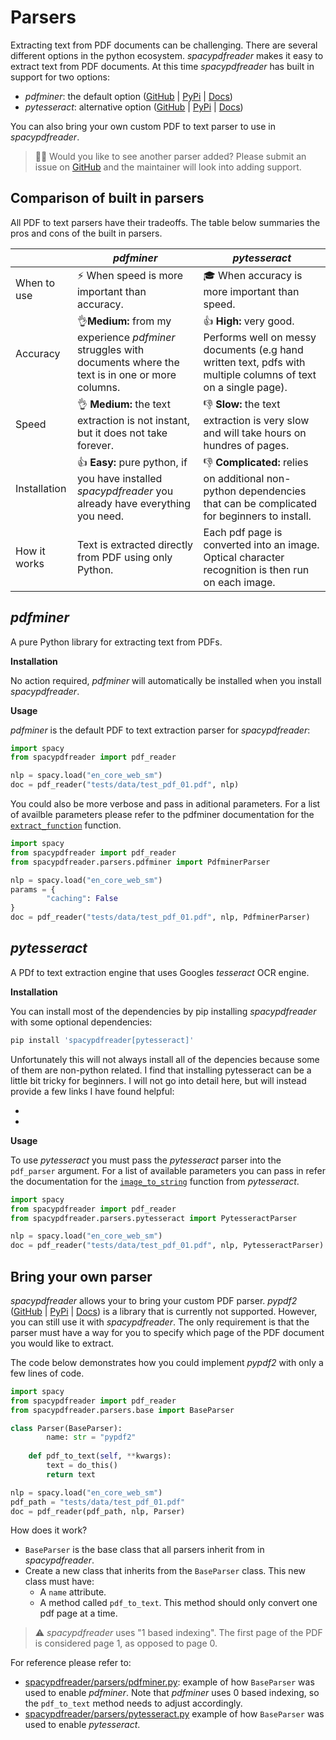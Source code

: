 # Parsers

Extracting text from PDF documents can be challenging. There are several different options in the python ecosystem. *spacypdfreader* makes it easy to extract text from PDF documents. At this time *spacypdfreader* has built in support for two options:

- *pdfminer*: the default option ([GitHub]() | [PyPi]() | [Docs]())
- *pytesseract*: alternative option ([GitHub]() | [PyPi]() | [Docs]())

You can also bring your own custom PDF to text parser to use in *spacypdfreader*.

>  💁‍♂️ Would you like to see another parser added? Please submit an issue on [GitHub](https://github.com/SamEdwardes/spaCyPDFreader) and the maintainer will look into adding support.

## Comparison of built in parsers

All PDF to text parsers have their tradeoffs. The table below summaries the pros and cons of the built in parsers.

|              | *pdfminer*                                                   | *pytesseract*                                                |
| ------------ | ------------------------------------------------------------ | ------------------------------------------------------------ |
| When to use  | ⚡️ When speed is more important than accuracy.                | 🎓 When accuracy is more important than speed.                |
| Accuracy     | 👌**Medium:** from my experience *pdfminer* struggles with documents where the text is in one or more columns. | 👍 **High:** very good. Performs well on messy documents (e.g hand written text, pdfs with multiple columns of text on a single page). |
| Speed        | 👌 **Medium:** the text extraction is not instant, but it does not take forever. | 👎 **Slow:** the text extraction is very slow and will take hours on hundres of pages. |
| Installation | 👍 **Easy:** pure python, if you have installed *spacypdfreader* you already have everything you need. | 👎 **Complicated:** relies on additional non-python dependencies that can be complicated for beginners to install. |
| How it works | Text is extracted directly from PDF using only Python.       | Each pdf page is converted into an image. Optical character recognition is then run on each image. |

## *pdfminer*

A pure Python library for extracting text from PDFs.

**Installation** 

No action required, *pdfminer* will automatically be installed when you install *spacypdfreader*.

**Usage**

*pdfminer* is the default PDF to text extraction parser for *spacypdfreader*:

```python
import spacy
from spacypdfreader import pdf_reader

nlp = spacy.load("en_core_web_sm")
doc = pdf_reader("tests/data/test_pdf_01.pdf", nlp)
```

You could also be more verbose and pass in aditional parameters. For a list of availble parameters please refer to the pdfminer documentation for the [`extract_function`](https://pdfminersix.readthedocs.io/en/latest/reference/highlevel.html#extract-text) function.

```python
import spacy
from spacypdfreader import pdf_reader
from spacypdfreader.parsers.pdfminer import PdfminerParser

nlp = spacy.load("en_core_web_sm")
params = {
		"caching": False
}
doc = pdf_reader("tests/data/test_pdf_01.pdf", nlp, PdfminerParser)
```

## *pytesseract*

A PDf to text extraction engine that uses Googles *tesseract* OCR engine.

**Installation**

You can install most of the dependencies by pip installing *spacypdfreader* with some optional dependencies:

```bash
pip install 'spacypdfreader[pytesseract]'
```

Unfortunately this will not always install all of the depencies because some of them are non-python related. I find that installing pytesseract can be a little bit tricky for beginners. I will not go into detail here, but will instead provide a few links I have found helpful:

- []()
- []()

**Usage**

To use *pytesseract* you must pass the *pytesseract* parser into the `pdf_parser` argument. For a list of available parameters you can pass in refer the documentation for the [`image_to_string`](https://github.com/madmaze/pytesseract) function from *pytesseract*.

```python
import spacy
from spacypdfreader import pdf_reader
from spacypdfreader.parsers.pytesseract import PytesseractParser

nlp = spacy.load("en_core_web_sm")
doc = pdf_reader("tests/data/test_pdf_01.pdf", nlp, PytesseractParser)
```

## Bring your own parser

*spacypdfreader* allows your to bring your custom PDF parser. *pypdf2* ([GitHub]() | [PyPi]() | [Docs]()) is a library that is currently not supported. However, you can still use it with *spacypdfreader*. The only requirement is that the parser must have a way for you to specify which page of the PDF document you would like to extract.

The code below demonstrates how you could implement  *pypdf2* with only a few lines of code.

```python
import spacy
from spacypdfreader import pdf_reader
from spacypdfreader.parsers.base import BaseParser

class Parser(BaseParser):
		name: str = "pypdf2"
    
    def pdf_to_text(self, **kwargs):
      	text = do_this()
        return text

nlp = spacy.load("en_core_web_sm")
pdf_path = "tests/data/test_pdf_01.pdf"
doc = pdf_reader(pdf_path, nlp, Parser)

```

How does it work?

- `BaseParser` is the base class that all parsers inherit from in *spacypdfreader*.
- Create a new class that inherits from the `BaseParser` class. This new class must have:
    - A `name` attribute.
    - A method called `pdf_to_text`. This method should only convert one pdf page at a time.

> ⚠️ *spacypdfreader* uses "1 based indexing". The first page of the PDF is considered page 1, as opposed to page 0.

For reference please refer to:

- [spacypdfreader/parsers/pdfminer.py](): example of how `BaseParser` was used to enable *pdfminer*. Note that *pdfminer* uses 0 based indexing, so the `pdf_to_text` method needs to adjust accordingly.
- [spacypdfreader/parsers/pytesseract.py]() example of how `BaseParser` was used to enable *pytesseract*.

